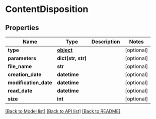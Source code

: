 # ContentDisposition

## Properties
Name | Type | Description | Notes
------------ | ------------- | ------------- | -------------
**type** | [**object**](.md) |  | [optional] 
**parameters** | **dict(str, str)** |  | [optional] 
**file_name** | **str** |  | [optional] 
**creation_date** | **datetime** |  | [optional] 
**modification_date** | **datetime** |  | [optional] 
**read_date** | **datetime** |  | [optional] 
**size** | **int** |  | [optional] 

[[Back to Model list]](../README.md#documentation-for-models) [[Back to API list]](../README.md#documentation-for-api-endpoints) [[Back to README]](../README.md)


